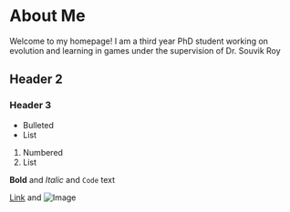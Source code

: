 # About Me
Welcome to my homepage! I am a third year PhD student working on evolution and learning in games under the supervision of Dr. Souvik Roy
## Header 2
### Header 3

- Bulleted
- List

1. Numbered
2. List

**Bold** and _Italic_ and `Code` text

[Link](url) and ![Image](src)
```
